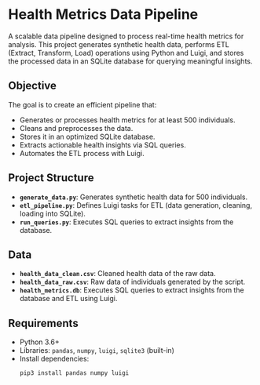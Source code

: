 # Health Metrics Data Pipeline

A scalable data pipeline designed to process real-time health metrics for analysis. This project generates synthetic health data, performs ETL (Extract, Transform, Load) operations using Python and Luigi, and stores the processed data in an SQLite database for querying meaningful insights.

## Objective
The goal is to create an efficient pipeline that:
- Generates or processes health metrics for at least 500 individuals.
- Cleans and preprocesses the data.
- Stores it in an optimized SQLite database.
- Extracts actionable health insights via SQL queries.
- Automates the ETL process with Luigi.

## Project Structure
- **`generate_data.py`**: Generates synthetic health data for 500 individuals.
- **`etl_pipeline.py`**: Defines Luigi tasks for ETL (data generation, cleaning, loading into SQLite).
- **`run_queries.py`**: Executes SQL queries to extract insights from the database.

## Data
- **`health_data_clean.csv`**: Cleaned health data of the raw data.
- **`health_data_raw.csv`**: Raw data of individuals generated by the script.
- **`health_metrics.db`**: Executes SQL queries to extract insights from the database and ETL using Luigi.

## Requirements
- Python 3.6+
- Libraries: `pandas`, `numpy`, `luigi`, `sqlite3` (built-in)
- Install dependencies:
  ```sh
  pip3 install pandas numpy luigi
